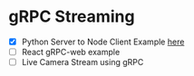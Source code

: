 # gRPC Streaming

- [x] Python Server to Node Client Example [here](https://github.com/Praneet9/gRPC-Streamer/tree/dev/simple_grpc)
- [ ] React gRPC-web example
- [ ] Live Camera Stream using gRPC
